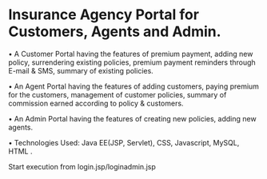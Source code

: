 # Insurance Agency Portal for Customers, Agents and Admin.

•	A Customer Portal having the features of premium payment, adding new policy, surrendering existing policies, premium payment reminders through E-mail & SMS, summary of existing policies.

•	An Agent Portal having the features of adding customers, paying premium for the customers, management of customer policies, summary of commission earned according to policy & customers.

•	An Admin Portal having the features of creating new policies, adding new agents.

•	Technologies Used: Java EE(JSP, Servlet), CSS, Javascript, MySQL, HTML .

Start execution from login.jsp/loginadmin.jsp
